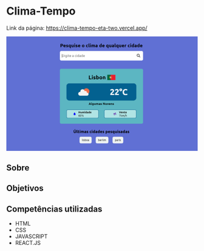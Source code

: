 # Clima-Tempo

Link da página: <https://clima-tempo-eta-two.vercel.app/>

![design do projeto](./src/img/design-projeto.png)

## Sobre


## Objetivos



## Competências utilizadas

* HTML
* CSS
* JAVASCRIPT
* REACT.JS
